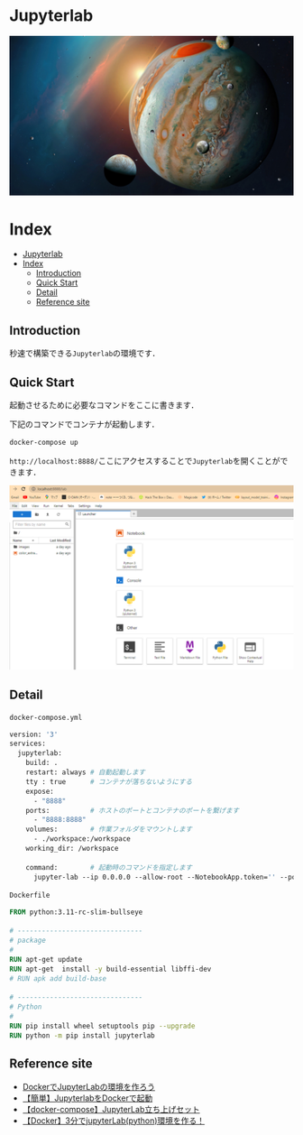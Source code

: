 # Jupyterlab

![image](Docs\images\jupiter-moons-space-5k-13-1920x1080.jpg)

# Index

- [Jupyterlab](#jupyterlab)
- [Index](#index)
  - [Introduction](#introduction)
  - [Quick Start](#quick-start)
  - [Detail](#detail)
  - [Reference site](#reference-site)

## Introduction

秒速で構築できる`Jupyterlab`の環境です．


## Quick Start

起動させるために必要なコマンドをここに書きます．

下記のコマンドでコンテナが起動します．

```bash
docker-compose up
```


`http://localhost:8888/`ここにアクセスすることで`Jupyterlab`を開くことができます．

![](Docs/images/2023-01-14-14-07-15.png)


## Detail

`docker-compose.yml`

```Dockerfile
version: '3'
services:
  jupyterlab:
    build: .
    restart: always # 自動起動します
    tty : true      # コンテナが落ちないようにする
    expose:
      - "8888"
    ports:          # ホストのポートとコンテナのポートを繋げます
      - "8888:8888"
    volumes:        # 作業フォルダをマウントします
      - ./workspace:/workspace
    working_dir: /workspace

    command:        # 起動時のコマンドを指定します
      jupyter-lab --ip 0.0.0.0 --allow-root --NotebookApp.token='' --port=8888 --notebook-dir=/workspace -b localhost
```

`Dockerfile`

```Dockerfile
FROM python:3.11-rc-slim-bullseye

# -------------------------------
# package
#
RUN apt-get update
RUN apt-get  install -y build-essential libffi-dev
# RUN apk add build-base 

# -------------------------------
# Python
#
RUN pip install wheel setuptools pip --upgrade
RUN python -m pip install jupyterlab
```

## Reference site

- [DockerでJupyterLabの環境を作ろう](https://www.idnet.co.jp/column/page_187.html)
- [【簡単】JupyterlabをDockerで起動](https://zenn.dev/en2enzo2/articles/78d57ec01ed0c5)
- [【docker-compose】JupyterLab立ち上げセット](https://zenn.dev/k8shiro/articles/my-docker-jupyterlab)
- [【Docker】3分でjupyterLab(python)環境を作る！](https://qiita.com/higakin/items/edf71435d0565257f980)